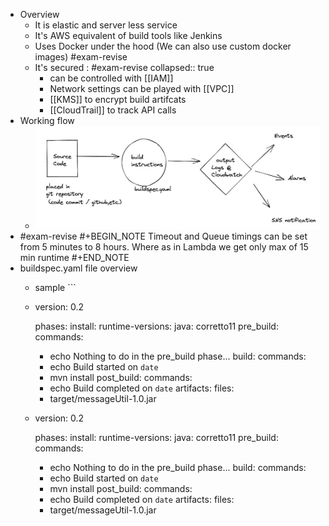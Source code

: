 - Overview
	- It is elastic and server less service
	- It's AWS equivalent of build tools like Jenkins
	- Uses Docker under the hood (We can also use custom docker images) #exam-revise
	- It's secured : #exam-revise
	  collapsed:: true
		- can be controlled with [[IAM]]
		- Network settings can be played with [[VPC]]
		- [[KMS]] to encrypt build artifcats
		- [[CloudTrail]] to track API calls
- Working flow
	- ![image.png](../assets/image_1647975987455_0.png)
- #exam-revise 
  #+BEGIN_NOTE
  Timeout and Queue timings can be set from 5 minutes to 8 hours. Where as in Lambda we get only max of 15 min runtime
  #+END_NOTE
- buildspec.yaml file overview
	- sample ```
	- version: 0.2
	  
	  phases:
	    install:
	      runtime-versions:
	        java: corretto11
	    pre_build:
	      commands:
		- echo Nothing to do in the pre_build phase...
		    build:
		      commands:
		- echo Build started on `date`
		- mvn install
		    post_build:
		      commands:
		- echo Build completed on `date`
		  artifacts:
		    files:
		- target/messageUtil-1.0.jar
	- version: 0.2
	  
	  phases:
	    install:
	      runtime-versions:
	        java: corretto11
	    pre_build:
	      commands:
		- echo Nothing to do in the pre_build phase...
		    build:
		      commands:
		- echo Build started on `date`
		- mvn install
		    post_build:
		      commands:
		- echo Build completed on `date`
		  artifacts:
		    files:
		- target/messageUtil-1.0.jar